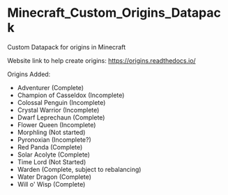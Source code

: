 # Minecraft_Custom_Origins_Datapack
Custom Datapack for origins in Minecraft

Website link to help create origins: https://origins.readthedocs.io/


Origins Added:

* Adventurer (Complete)
* Champion of Casseldox (Incomplete)
* Colossal Penguin (Incomplete)
* Crystal Warrior (Incomplete)
* Dwarf Leprechaun (Complete)
* Flower Queen (Incomplete)
* Morphling (Not started)
* Pyronoxian (Incomplete?)
* Red Panda (Complete)
* Solar Acolyte (Complete)
* Time Lord (Not Started)
* Warden (Complete, subject to rebalancing)
* Water Dragon (Complete)
* Will o' Wisp (Complete)
